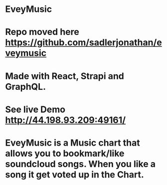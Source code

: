# EveyMusic
# Repo moved here https://github.com/sadlerjonathan/eveymusic
# Made with React, Strapi and GraphQL.

# See live Demo http://44.198.93.209:49161/

# EveyMusic is a Music chart that allows you to bookmark/like soundcloud songs. When you like a song it get voted up in the Chart.
